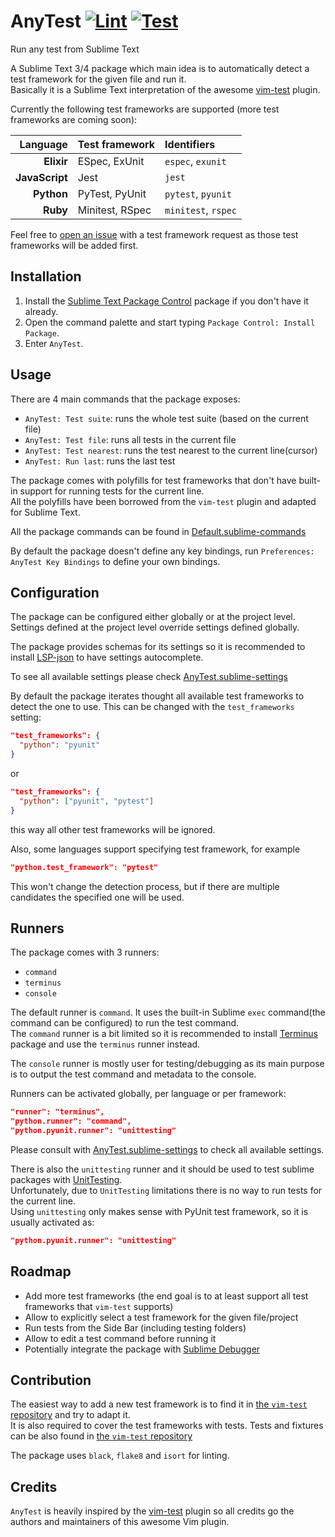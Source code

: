 # AnyTest [![Lint](https://github.com/timfjord/AnyTest/actions/workflows/lint.yml/badge.svg)](https://github.com/timfjord/AnyTest/actions/workflows/lint.yml) [![Test](https://github.com/timfjord/AnyTest/actions/workflows/test.yml/badge.svg)](https://github.com/timfjord/AnyTest/actions/workflows/test.yml)
Run any test from Sublime Text

A Sublime Text 3/4 package which main idea is to automatically detect a test framework for the given file and run it.  
Basically it is a Sublime Text interpretation of the awesome [vim-test](https://github.com/vim-test/vim-test) plugin.

Currently the following test frameworks are supported (more test frameworks are coming soon):

|       Language | Test framework  | Identifiers         |
| -------------: | :-------------- | :------------------ |
|     **Elixir** | ESpec, ExUnit   | `espec`, `exunit`   |
| **JavaScript** | Jest            | `jest`              |
|     **Python** | PyTest, PyUnit  | `pytest`, `pyunit`  |
|       **Ruby** | Minitest, RSpec | `minitest`, `rspec` |

Feel free to [open an issue](https://github.com/timfjord/AnyTest/issues/new) with a test framework request as those test frameworks will be added first.

## Installation

1. Install the [Sublime Text Package Control](https://packagecontrol.io/) package if you don't have it already.
2. Open the command palette and start typing `Package Control: Install Package`.
3. Enter `AnyTest`.

## Usage

There are 4 main commands that the package exposes:

- `AnyTest: Test suite`: runs the whole test suite (based on the current file)
- `AnyTest: Test file`: runs all tests in the current file
- `AnyTest: Test nearest`: runs the test nearest to the current line(cursor)
- `AnyTest: Run last`: runs the last test

The package comes with polyfills for test frameworks that don't have  built-in support for running tests for the current line.  
All the polyfills have been borrowed from the `vim-test` plugin and adapted for Sublime Text.

All the package commands can be found in [Default.sublime-commands](https://github.com/timfjord/AnyTest/blob/main/Default.sublime-commands)

By default the package doesn't define any key bindings, run `Preferences: AnyTest Key Bindings` to define your own bindings.

## Configuration

The package can be configured either globally or at the project level.
Settings defined at the project level override settings defined globally.

The package provides schemas for its settings so it is recommended to install [LSP-json](https://github.com/sublimelsp/LSP-json) to have settings autocomplete.

To see all available settings please check [AnyTest.sublime-settings](https://github.com/timfjord/AnyTest/blob/main/AnyTest.sublime-settings)

By default the package iterates thought all available test frameworks to detect the one to use.
This can be changed with the `test_frameworks` setting:

```json
"test_frameworks": {
  "python": "pyunit"
}
```

or

```json
"test_frameworks": {
  "python": ["pyunit", "pytest"]
}
```

this way all other test frameworks will be ignored.

Also, some languages support specifying test framework, for example

```json
"python.test_framework": "pytest"
```

This won't change the detection process, but if there are multiple candidates the specified one will be used.

## Runners

The package comes with 3 runners:

- `command`
- `terminus`
- `console`

The default runner is `command`. It uses the built-in Sublime `exec` command(the command can be configured) to run the test command.  
The `command` runner is a bit limited so it is recommended to install [Terminus](https://github.com/randy3k/Terminus) package and use the `terminus` runner instead.

The `console` runner is mostly user for testing/debugging as its main purpose is to output the test command and metadata to the console.

Runners can be activated globally, per language or per framework:

```json
"runner": "terminus",
"python.runner": "command",
"python.pyunit.runner": "unittesting"
```

Please consult with [AnyTest.sublime-settings](https://github.com/timfjord/AnyTest/blob/main/AnyTest.sublime-settings) to check all available settings.

There is also the `unittesting` runner and it should be used to test sublime packages with [UnitTesting](https://github.com/SublimeText/UnitTesting).  
Unfortunately, due to `UnitTesting` limitations there is no way to run tests for the current line.  
Using `unittesting` only makes sense with PyUnit test framework, so it is usually activated as:

```json
"python.pyunit.runner": "unittesting"
```

## Roadmap

- Add more test frameworks (the end goal is to at least support all test frameworks that `vim-test` supports)
- Allow to explicitly select a test framework for the given file/project
- Run tests from the Side Bar (including testing folders)
- Allow to edit a test command before running it
- Potentially integrate the package with [Sublime Debugger](https://github.com/daveleroy/sublime_debugger)

## Contribution

The easiest way to add a new test framework is to find it in [the `vim-test` repository](https://github.com/vim-test/vim-test/tree/master/autoload/test) and try to adapt it.  
It is also required to cover the test frameworks with tests. Tests and fixtures can be also found in [the `vim-test` repository](https://github.com/vim-test/vim-test/tree/master/spec)

The package uses `black`, `flake8` and `isort` for linting.

## Credits

`AnyTest` is heavily inspired by the [vim-test](https://github.com/vim-test/vim-test) plugin so all credits go the authors and maintainers of this awesome Vim plugin.
